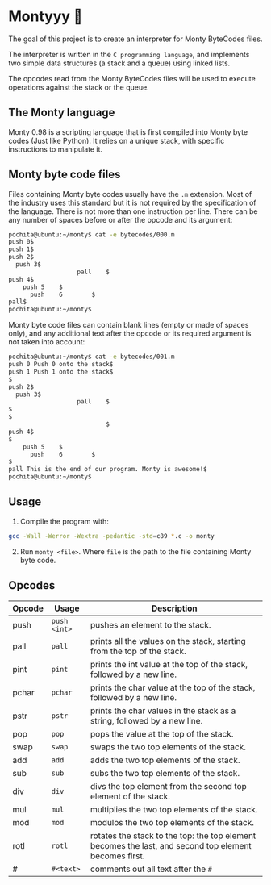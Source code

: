 # Montyyy 🐍

The goal of this project is to create an interpreter for Monty ByteCodes files.

The interpreter is written in the `C programming language`, and implements two simple data structures (a stack and a queue) using linked lists.

The opcodes read from the Monty ByteCodes files will be used to execute operations against the stack or the queue.

## The Monty language

Monty 0.98 is a scripting language that is first compiled into Monty byte codes (Just like Python). It relies on a unique stack, with specific instructions to manipulate it.

## Monty byte code files

Files containing Monty byte codes usually have the `.m` extension. Most of the industry uses this standard but it is not required by the specification of the language. There is not more than one instruction per line. There can be any number of spaces before or after the opcode and its argument:

```bash
pochita@ubuntu:~/monty$ cat -e bytecodes/000.m
push 0$
push 1$
push 2$
  push 3$
                   pall    $
push 4$
    push 5    $
      push    6        $
pall$
pochita@ubuntu:~/monty$
```

Monty byte code files can contain blank lines (empty or made of spaces only), and any additional text after the opcode or its required argument is not taken into account:

```bash
pochita@ubuntu:~/monty$ cat -e bytecodes/001.m
push 0 Push 0 onto the stack$
push 1 Push 1 onto the stack$
$
push 2$
  push 3$
                   pall    $
$
$
                           $
push 4$
$
    push 5    $
      push    6        $
$
pall This is the end of our program. Monty is awesome!$
pochita@ubuntu:~/monty$
```

## Usage

1. Compile the program with:

```bash
gcc -Wall -Werror -Wextra -pedantic -std=c89 *.c -o monty
```

2. Run `monty <file>`. Where `file` is the path to the file containing Monty byte code.

## Opcodes

| Opcode | Usage        | Description                                                                                           |
| ------ | ------------ | ----------------------------------------------------------------------------------------------------- |
| push   | `push <int>` | pushes an element to the stack.                                                                       |
| pall   | `pall`       | prints all the values on the stack, starting from the top of the stack.                               |
| pint   | `pint`       | prints the int value at the top of the stack, followed by a new line.                                 |
| pchar  | `pchar`      | prints the char value at the top of the stack, followed by a new line.                                |
| pstr   | `pstr`       | prints the char values in the stack as a string, followed by a new line.                              |
| pop    | `pop`        | pops the value at the top of the stack.                                                               |
| swap   | `swap`       | swaps the two top elements of the stack.                                                              |
| add    | `add`        | adds the two top elements of the stack.                                                               |
| sub    | `sub`        | subs the two top elements of the stack.                                                               |
| div    | `div`        | divs the top element from the second top element of the stack.                                        |
| mul    | `mul`        | multiplies the two top elements of the stack.                                                         |
| mod    | `mod`        | modulos the two top elements of the stack.                                                            |
| rotl   | `rotl`       | rotates the stack to the top: the top element becomes the last, and second top element becomes first. |
| #      | `#<text>`    | comments out all text after the `#`                                                                   |
